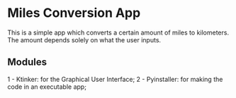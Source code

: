 # Miles Conversion App
This is a simple app which converts a certain amount of miles to kilometers. The amount depends solely on what the user inputs.

## Modules
1 - Ktinker: for the Graphical User Interface;
2 - Pyinstaller: for making the code in an executable app;
